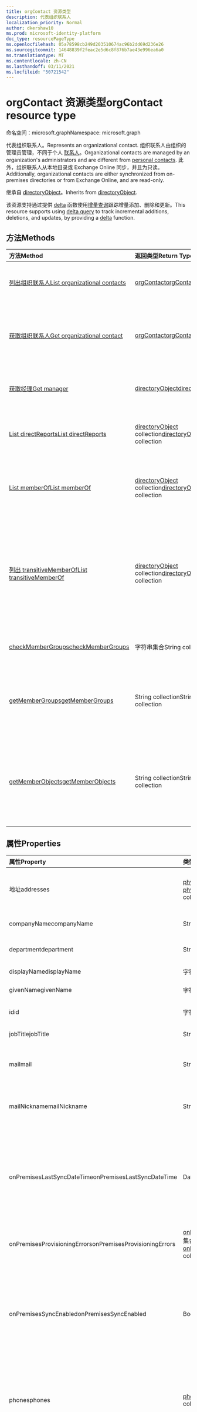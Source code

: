 ```yaml
---
title: orgContact 资源类型
description: 代表组织联系人
localization_priority: Normal
author: dkershaw10
ms.prod: microsoft-identity-platform
doc_type: resourcePageType
ms.openlocfilehash: 05a78598cb249d203510674ac96b2dd69d236e26
ms.sourcegitcommit: 14648839f2feac2e5d6c8f876b7ae43e996ea6a0
ms.translationtype: MT
ms.contentlocale: zh-CN
ms.lasthandoff: 03/11/2021
ms.locfileid: "50721542"
---
```

# <a name="orgcontact-resource-type"></a><span data-ttu-id="b6dfa-103">orgContact 资源类型</span><span class="sxs-lookup"><span data-stu-id="b6dfa-103">orgContact resource type</span></span>

<span data-ttu-id="b6dfa-104">命名空间：microsoft.graph</span><span class="sxs-lookup"><span data-stu-id="b6dfa-104">Namespace: microsoft.graph</span></span>

<span data-ttu-id="b6dfa-105">代表组织联系人。</span><span class="sxs-lookup"><span data-stu-id="b6dfa-105">Represents an organizational contact.</span></span> <span data-ttu-id="b6dfa-106">组织联系人由组织的管理员管理，不同于个人 [联系人](contact.md)。</span><span class="sxs-lookup"><span data-stu-id="b6dfa-106">Organizational contacts are managed by an organization's administrators and are different from [personal contacts](contact.md).</span></span> <span data-ttu-id="b6dfa-107">此外，组织联系人从本地目录或 Exchange Online 同步，并且为只读。</span><span class="sxs-lookup"><span data-stu-id="b6dfa-107">Additionally, organizational contacts are either synchronized from on-premises directories or from Exchange Online, and are read-only.</span></span>

<span data-ttu-id="b6dfa-108">继承自 [directoryObject](directoryobject.md)。</span><span class="sxs-lookup"><span data-stu-id="b6dfa-108">Inherits from [directoryObject](directoryobject.md).</span></span>

<span data-ttu-id="b6dfa-109">该资源支持通过提供 [delta](../api/orgcontact-delta.md) 函数使用[增量查询](/graph/delta-query-overview)跟踪增量添加、删除和更新。</span><span class="sxs-lookup"><span data-stu-id="b6dfa-109">This resource supports using [delta query](/graph/delta-query-overview) to track incremental additions, deletions, and updates, by providing a [delta](../api/orgcontact-delta.md) function.</span></span>

## <a name="methods"></a><span data-ttu-id="b6dfa-110">方法</span><span class="sxs-lookup"><span data-stu-id="b6dfa-110">Methods</span></span>

| <span data-ttu-id="b6dfa-111">方法</span><span class="sxs-lookup"><span data-stu-id="b6dfa-111">Method</span></span>                                                                  | <span data-ttu-id="b6dfa-112">返回类型</span><span class="sxs-lookup"><span data-stu-id="b6dfa-112">Return Type</span></span>                                      | <span data-ttu-id="b6dfa-113">说明</span><span class="sxs-lookup"><span data-stu-id="b6dfa-113">Description</span></span>                                                                                                                 |
|:------------------------------------------------------------------------|:-------------------------------------------------|:----------------------------------------------------------------------------------------------------------------------------|
| [<span data-ttu-id="b6dfa-114">列出组织联系人</span><span class="sxs-lookup"><span data-stu-id="b6dfa-114">List organizational contacts</span></span>](../api/orgcontact-list.md)               | [<span data-ttu-id="b6dfa-115">orgContact</span><span class="sxs-lookup"><span data-stu-id="b6dfa-115">orgContact</span></span>](orgcontact.md)                      | <span data-ttu-id="b6dfa-116">列出组织联系人的属性。</span><span class="sxs-lookup"><span data-stu-id="b6dfa-116">List properties of organizational contacts.</span></span>                                                                                 |
| [<span data-ttu-id="b6dfa-117">获取组织联系人</span><span class="sxs-lookup"><span data-stu-id="b6dfa-117">Get organizational contact</span></span>](../api/orgcontact-get.md)                  | [<span data-ttu-id="b6dfa-118">orgContact</span><span class="sxs-lookup"><span data-stu-id="b6dfa-118">orgContact</span></span>](orgcontact.md)                      | <span data-ttu-id="b6dfa-119">读取组织联系人的属性和关系。</span><span class="sxs-lookup"><span data-stu-id="b6dfa-119">Read properties and relationships of an organizational contact.</span></span>                                                             |
| [<span data-ttu-id="b6dfa-120">获取经理</span><span class="sxs-lookup"><span data-stu-id="b6dfa-120">Get manager</span></span>](../api/orgcontact-get-manager.md)                         | [<span data-ttu-id="b6dfa-121">directoryObject</span><span class="sxs-lookup"><span data-stu-id="b6dfa-121">directoryObject</span></span>](directoryobject.md)            | <span data-ttu-id="b6dfa-122">获取组织联系人的经理。</span><span class="sxs-lookup"><span data-stu-id="b6dfa-122">Get the organizational contact's manager.</span></span>                                                                                   |
| [<span data-ttu-id="b6dfa-123">List directReports</span><span class="sxs-lookup"><span data-stu-id="b6dfa-123">List directReports</span></span>](../api/orgcontact-list-directreports.md)           | <span data-ttu-id="b6dfa-124">[directoryObject](directoryobject.md) collection</span><span class="sxs-lookup"><span data-stu-id="b6dfa-124">[directoryObject](directoryobject.md) collection</span></span> | <span data-ttu-id="b6dfa-125">列出组织联系人的直接下属。</span><span class="sxs-lookup"><span data-stu-id="b6dfa-125">List the organizational contact's direct reports.</span></span>                                                                           |
| [<span data-ttu-id="b6dfa-126">List memberOf</span><span class="sxs-lookup"><span data-stu-id="b6dfa-126">List memberOf</span></span>](../api/orgcontact-list-memberof.md)                     | <span data-ttu-id="b6dfa-127">[directoryObject](directoryobject.md) collection</span><span class="sxs-lookup"><span data-stu-id="b6dfa-127">[directoryObject](directoryobject.md) collection</span></span> | <span data-ttu-id="b6dfa-128">列出组织联系人是其中一个成员的组。</span><span class="sxs-lookup"><span data-stu-id="b6dfa-128">List the groups an organizational contact is a member of.</span></span>                                                                   |
| [<span data-ttu-id="b6dfa-129">列出 transitiveMemberOf</span><span class="sxs-lookup"><span data-stu-id="b6dfa-129">List transitiveMemberOf</span></span>](../api/orgcontact-list-transitivememberof.md) | <span data-ttu-id="b6dfa-130">[directoryObject](directoryobject.md) collection</span><span class="sxs-lookup"><span data-stu-id="b6dfa-130">[directoryObject](directoryobject.md) collection</span></span> | <span data-ttu-id="b6dfa-131">列出组织联系人是其中一个成员的组，包括组织联系人嵌套在的组。</span><span class="sxs-lookup"><span data-stu-id="b6dfa-131">List the groups an organizational contact is a member of, including groups that the organizational contact is nested under.</span></span> |
| [<span data-ttu-id="b6dfa-132">checkMemberGroups</span><span class="sxs-lookup"><span data-stu-id="b6dfa-132">checkMemberGroups</span></span>](../api/orgcontact-checkmembergroups.md)             | <span data-ttu-id="b6dfa-133">字符串集合</span><span class="sxs-lookup"><span data-stu-id="b6dfa-133">String collection</span></span>                                | <span data-ttu-id="b6dfa-134">检查组成员身份。</span><span class="sxs-lookup"><span data-stu-id="b6dfa-134">Check for group membership.</span></span>                                                                                                 |
| [<span data-ttu-id="b6dfa-135">getMemberGroups</span><span class="sxs-lookup"><span data-stu-id="b6dfa-135">getMemberGroups</span></span>](../api/orgcontact-getmembergroups.md)                 | <span data-ttu-id="b6dfa-136">String collection</span><span class="sxs-lookup"><span data-stu-id="b6dfa-136">String collection</span></span>                                | <span data-ttu-id="b6dfa-137">返回指定的组织联系人是成员的所有组。</span><span class="sxs-lookup"><span data-stu-id="b6dfa-137">Return all the groups that the specified organizational contact is a member of.</span></span>                                             |
| [<span data-ttu-id="b6dfa-138">getMemberObjects</span><span class="sxs-lookup"><span data-stu-id="b6dfa-138">getMemberObjects</span></span>](../api/orgcontact-getmemberobjects.md)               | <span data-ttu-id="b6dfa-139">String collection</span><span class="sxs-lookup"><span data-stu-id="b6dfa-139">String collection</span></span>                                | <span data-ttu-id="b6dfa-140">返回组织联系人是其中一个成员的 directoryObjects 列表。</span><span class="sxs-lookup"><span data-stu-id="b6dfa-140">Returns a list of directoryObjects the organizational contact is a member of.</span></span>                                               |

## <a name="properties"></a><span data-ttu-id="b6dfa-141">属性</span><span class="sxs-lookup"><span data-stu-id="b6dfa-141">Properties</span></span>

| <span data-ttu-id="b6dfa-142">属性</span><span class="sxs-lookup"><span data-stu-id="b6dfa-142">Property</span></span>                     | <span data-ttu-id="b6dfa-143">类型</span><span class="sxs-lookup"><span data-stu-id="b6dfa-143">Type</span></span>                                                                     | <span data-ttu-id="b6dfa-144">说明</span><span class="sxs-lookup"><span data-stu-id="b6dfa-144">Description</span></span>                                                                                                                                                                                                                                                                                |
|:-----------------------------|:-------------------------------------------------------------------------|:-------------------------------------------------------------------------------------------------------------------------------------------------------------------------------------------------------------------------------------------------------------------------------------------|
| <span data-ttu-id="b6dfa-145">地址</span><span class="sxs-lookup"><span data-stu-id="b6dfa-145">addresses</span></span>                    | <span data-ttu-id="b6dfa-146">[physicalOfficeAddress](physicalofficeaddress.md) 集合</span><span class="sxs-lookup"><span data-stu-id="b6dfa-146">[physicalOfficeAddress](physicalofficeaddress.md) collection</span></span>             | <span data-ttu-id="b6dfa-147">此组织联系人的邮寄地址。</span><span class="sxs-lookup"><span data-stu-id="b6dfa-147">Postal addresses for this organizational contact.</span></span> <span data-ttu-id="b6dfa-148">目前，联系人只能有一个物理地址。</span><span class="sxs-lookup"><span data-stu-id="b6dfa-148">For now a contact can only have one physical address.</span></span>                                                                                                                                                                                    |
| <span data-ttu-id="b6dfa-149">companyName</span><span class="sxs-lookup"><span data-stu-id="b6dfa-149">companyName</span></span>                  | <span data-ttu-id="b6dfa-150">String</span><span class="sxs-lookup"><span data-stu-id="b6dfa-150">String</span></span>                                                                   | <span data-ttu-id="b6dfa-151">此组织联系人所属的公司的名称。</span><span class="sxs-lookup"><span data-stu-id="b6dfa-151">Name of the company that this organizational contact belong to.</span></span>                                                                                                                                                                                                                            |
| <span data-ttu-id="b6dfa-152">department</span><span class="sxs-lookup"><span data-stu-id="b6dfa-152">department</span></span>                   | <span data-ttu-id="b6dfa-153">String</span><span class="sxs-lookup"><span data-stu-id="b6dfa-153">String</span></span>                                                                   | <span data-ttu-id="b6dfa-154">联系人工作部门的名称。</span><span class="sxs-lookup"><span data-stu-id="b6dfa-154">The name for the department in which the contact works.</span></span>                                                                                                                                                                                                                                    |
| <span data-ttu-id="b6dfa-155">displayName</span><span class="sxs-lookup"><span data-stu-id="b6dfa-155">displayName</span></span>                  | <span data-ttu-id="b6dfa-156">字符串</span><span class="sxs-lookup"><span data-stu-id="b6dfa-156">String</span></span>                                                                   | <span data-ttu-id="b6dfa-157">此组织联系人的显示名称。</span><span class="sxs-lookup"><span data-stu-id="b6dfa-157">Display name for this organizational contact.</span></span>                                                                                                                                                                                                                                              |
| <span data-ttu-id="b6dfa-158">givenName</span><span class="sxs-lookup"><span data-stu-id="b6dfa-158">givenName</span></span>                    | <span data-ttu-id="b6dfa-159">字符串</span><span class="sxs-lookup"><span data-stu-id="b6dfa-159">String</span></span>                                                                   | <span data-ttu-id="b6dfa-160">此组织联系人的名字。</span><span class="sxs-lookup"><span data-stu-id="b6dfa-160">First name for this organizational contact.</span></span>                                                                                                                                                                                                                                                |
| <span data-ttu-id="b6dfa-161">id</span><span class="sxs-lookup"><span data-stu-id="b6dfa-161">id</span></span>                           | <span data-ttu-id="b6dfa-162">字符串</span><span class="sxs-lookup"><span data-stu-id="b6dfa-162">String</span></span>                                                                   | <span data-ttu-id="b6dfa-163">此组织联系人的唯一标识符。</span><span class="sxs-lookup"><span data-stu-id="b6dfa-163">Unique identifier for this organizational contact.</span></span>                                                                                                                                                                                                                                         |
| <span data-ttu-id="b6dfa-164">jobTitle</span><span class="sxs-lookup"><span data-stu-id="b6dfa-164">jobTitle</span></span>                     | <span data-ttu-id="b6dfa-165">String</span><span class="sxs-lookup"><span data-stu-id="b6dfa-165">String</span></span>                                                                   | <span data-ttu-id="b6dfa-166">此组织联系人的工作职务。</span><span class="sxs-lookup"><span data-stu-id="b6dfa-166">Job title for this organizational contact.</span></span>                                                                                                                                                                                                                                                 |
| <span data-ttu-id="b6dfa-167">mail</span><span class="sxs-lookup"><span data-stu-id="b6dfa-167">mail</span></span>                         | <span data-ttu-id="b6dfa-168">String</span><span class="sxs-lookup"><span data-stu-id="b6dfa-168">String</span></span>                                                                   | <span data-ttu-id="b6dfa-169">联系人的 SMTP 地址，例如"jeff@contoso.onmicrosoft.com"。</span><span class="sxs-lookup"><span data-stu-id="b6dfa-169">The SMTP address for the contact, for example, "jeff@contoso.onmicrosoft.com".</span></span>                                                                                                                                                                                                             |
| <span data-ttu-id="b6dfa-170">mailNickname</span><span class="sxs-lookup"><span data-stu-id="b6dfa-170">mailNickname</span></span>                 | <span data-ttu-id="b6dfa-171">String</span><span class="sxs-lookup"><span data-stu-id="b6dfa-171">String</span></span>                                                                   | <span data-ttu-id="b6dfa-172">电子邮件别名 (电子邮件地址的一部分预先挂起的 @ 符号) 此组织联系人。</span><span class="sxs-lookup"><span data-stu-id="b6dfa-172">Email alias (portion of email address pre-pending the @ symbol) for this organizational contact.</span></span>                                                                                                                                                                                           |
| <span data-ttu-id="b6dfa-173">onPremisesLastSyncDateTime</span><span class="sxs-lookup"><span data-stu-id="b6dfa-173">onPremisesLastSyncDateTime</span></span>   | <span data-ttu-id="b6dfa-174">DateTimeOffset</span><span class="sxs-lookup"><span data-stu-id="b6dfa-174">DateTimeOffset</span></span>                                                           | <span data-ttu-id="b6dfa-175">上次从本地 AD 同步此组织联系人的日期和时间。</span><span class="sxs-lookup"><span data-stu-id="b6dfa-175">Date and time when this organizational contact was last synchronized from on-premises AD.</span></span> <span data-ttu-id="b6dfa-176">此日期和时间信息使用 ISO 8601 格式，并且始终采用 UTC 时间。</span><span class="sxs-lookup"><span data-stu-id="b6dfa-176">This date and time information uses ISO 8601 format and is always in UTC time.</span></span> <span data-ttu-id="b6dfa-177">例如，2014 年 1 月 1 日午夜 UTC 为 `2014-01-01T00:00:00Z`。</span><span class="sxs-lookup"><span data-stu-id="b6dfa-177">For example, midnight UTC on Jan 1, 2014 is `2014-01-01T00:00:00Z`.</span></span>                            |
| <span data-ttu-id="b6dfa-178">onPremisesProvisioningErrors</span><span class="sxs-lookup"><span data-stu-id="b6dfa-178">onPremisesProvisioningErrors</span></span> | <span data-ttu-id="b6dfa-179">[onPremisesProvisioningError](onpremisesprovisioningerror.md) 集合</span><span class="sxs-lookup"><span data-stu-id="b6dfa-179">[onPremisesProvisioningError](onpremisesprovisioningerror.md) collection</span></span> | <span data-ttu-id="b6dfa-180">此组织联系人的任何同步设置错误的列表。</span><span class="sxs-lookup"><span data-stu-id="b6dfa-180">List of any synchronization provisioning errors for this organizational contact.</span></span>                                                                                                                                                                                                           |
| <span data-ttu-id="b6dfa-181">onPremisesSyncEnabled</span><span class="sxs-lookup"><span data-stu-id="b6dfa-181">onPremisesSyncEnabled</span></span>        | <span data-ttu-id="b6dfa-182">Boolean</span><span class="sxs-lookup"><span data-stu-id="b6dfa-182">Boolean</span></span>                                                                  | <span data-ttu-id="b6dfa-183">如果此对象从本地目录同步，则其为 **true;** 如果此对象最初从本地目录同步，但不再同步，现在在 Exchange 中控制，则其为 **false;\*\*\*\*如果** 从未从本地目录同步此对象， (默认值) 。</span><span class="sxs-lookup"><span data-stu-id="b6dfa-183">**true** if this object is synced from an on-premises directory; **false** if this object was originally synced from an on-premises directory but is no longer synced and now mastered in Exchange; **null** if this object has never been synced from an on-premises directory (default).</span></span> |
| <span data-ttu-id="b6dfa-184">phones</span><span class="sxs-lookup"><span data-stu-id="b6dfa-184">phones</span></span>                       | <span data-ttu-id="b6dfa-185">[phone](phone.md) collection</span><span class="sxs-lookup"><span data-stu-id="b6dfa-185">[phone](phone.md) collection</span></span>                                             | <span data-ttu-id="b6dfa-186">此组织联系人的电话列表。</span><span class="sxs-lookup"><span data-stu-id="b6dfa-186">List of phones for this organizational contact.</span></span> <span data-ttu-id="b6dfa-187">电话类型可以是移动、商业和 businessFax。</span><span class="sxs-lookup"><span data-stu-id="b6dfa-187">Phone types can be mobile, business, and businessFax.</span></span> <span data-ttu-id="b6dfa-188">集合中只能存在每种类型之一。</span><span class="sxs-lookup"><span data-stu-id="b6dfa-188">Only one of each type can ever be present in the collection.</span></span>                                                                                                                         |
| <span data-ttu-id="b6dfa-189">proxyAddresses</span><span class="sxs-lookup"><span data-stu-id="b6dfa-189">proxyAddresses</span></span>               | <span data-ttu-id="b6dfa-190">String collection</span><span class="sxs-lookup"><span data-stu-id="b6dfa-190">String collection</span></span>                                                        | <span data-ttu-id="b6dfa-191">例如："SMTP： bob@contoso.com"、"smtp： bob@sales.contoso.com"。</span><span class="sxs-lookup"><span data-stu-id="b6dfa-191">For example: "SMTP: bob@contoso.com", "smtp: bob@sales.contoso.com".</span></span> <span data-ttu-id="b6dfa-192">需要多值属性筛选器表达式的 **any** 运算符。</span><span class="sxs-lookup"><span data-stu-id="b6dfa-192">The **any** operator is required for filter expressions on multi-valued properties.</span></span> <span data-ttu-id="b6dfa-193">支持 \$ 筛选器。</span><span class="sxs-lookup"><span data-stu-id="b6dfa-193">Supports \$filter.</span></span>                                                                                                                |
| <span data-ttu-id="b6dfa-194">surname</span><span class="sxs-lookup"><span data-stu-id="b6dfa-194">surname</span></span>                      | <span data-ttu-id="b6dfa-195">字符串</span><span class="sxs-lookup"><span data-stu-id="b6dfa-195">String</span></span>                                                                   | <span data-ttu-id="b6dfa-196">此组织联系人的姓氏。</span><span class="sxs-lookup"><span data-stu-id="b6dfa-196">Last name for this organizational contact.</span></span>                                                                                                                                                                                                                                                 |

## <a name="relationships"></a><span data-ttu-id="b6dfa-197">关系</span><span class="sxs-lookup"><span data-stu-id="b6dfa-197">Relationships</span></span>

| <span data-ttu-id="b6dfa-198">关系</span><span class="sxs-lookup"><span data-stu-id="b6dfa-198">Relationship</span></span>       | <span data-ttu-id="b6dfa-199">类型</span><span class="sxs-lookup"><span data-stu-id="b6dfa-199">Type</span></span>                                             | <span data-ttu-id="b6dfa-200">说明</span><span class="sxs-lookup"><span data-stu-id="b6dfa-200">Description</span></span>                                                                                                                        |
|:-------------------|:-------------------------------------------------|:-----------------------------------------------------------------------------------------------------------------------------------|
| <span data-ttu-id="b6dfa-201">directReports</span><span class="sxs-lookup"><span data-stu-id="b6dfa-201">directReports</span></span>      | <span data-ttu-id="b6dfa-202">[directoryObject](directoryobject.md) collection</span><span class="sxs-lookup"><span data-stu-id="b6dfa-202">[directoryObject](directoryobject.md) collection</span></span> | <span data-ttu-id="b6dfa-203">联系人的直接下属。</span><span class="sxs-lookup"><span data-stu-id="b6dfa-203">The contact's direct reports.</span></span> <span data-ttu-id="b6dfa-204"> (其 manager 属性设置为此联系人的用户和联系人。) 只读。</span><span class="sxs-lookup"><span data-stu-id="b6dfa-204">(The users and contacts that have their manager property set to this contact.)  Read-only.</span></span> <span data-ttu-id="b6dfa-205">可为 Null。</span><span class="sxs-lookup"><span data-stu-id="b6dfa-205">Nullable.</span></span> |
| <span data-ttu-id="b6dfa-206">manager</span><span class="sxs-lookup"><span data-stu-id="b6dfa-206">manager</span></span>            | [<span data-ttu-id="b6dfa-207">directoryObject</span><span class="sxs-lookup"><span data-stu-id="b6dfa-207">directoryObject</span></span>](directoryobject.md)            | <span data-ttu-id="b6dfa-208">作为此联系人的经理的用户或联系人。</span><span class="sxs-lookup"><span data-stu-id="b6dfa-208">The user or contact that is this contact's manager.</span></span> <span data-ttu-id="b6dfa-209">只读。</span><span class="sxs-lookup"><span data-stu-id="b6dfa-209">Read-only.</span></span>                                                                     |
| <span data-ttu-id="b6dfa-210">memberOf</span><span class="sxs-lookup"><span data-stu-id="b6dfa-210">memberOf</span></span>           | <span data-ttu-id="b6dfa-211">[directoryObject](directoryobject.md) collection</span><span class="sxs-lookup"><span data-stu-id="b6dfa-211">[directoryObject](directoryobject.md) collection</span></span> | <span data-ttu-id="b6dfa-212">此联系人是其中一个成员的组。</span><span class="sxs-lookup"><span data-stu-id="b6dfa-212">Groups that this contact is a member of.</span></span> <span data-ttu-id="b6dfa-213">只读。</span><span class="sxs-lookup"><span data-stu-id="b6dfa-213">Read-only.</span></span> <span data-ttu-id="b6dfa-214">可为空。</span><span class="sxs-lookup"><span data-stu-id="b6dfa-214">Nullable.</span></span>                                                                      |
| <span data-ttu-id="b6dfa-215">transitiveMemberOf</span><span class="sxs-lookup"><span data-stu-id="b6dfa-215">transitiveMemberOf</span></span> | <span data-ttu-id="b6dfa-216">[directoryObject](directoryobject.md) collection</span><span class="sxs-lookup"><span data-stu-id="b6dfa-216">[directoryObject](directoryobject.md) collection</span></span> | <span data-ttu-id="b6dfa-217">此联系人是其中一个成员的组，包括该联系人嵌套在的组。</span><span class="sxs-lookup"><span data-stu-id="b6dfa-217">Groups that this contact is a member of, including groups that the contact is nested under.</span></span> <span data-ttu-id="b6dfa-218">只读。</span><span class="sxs-lookup"><span data-stu-id="b6dfa-218">Read-only.</span></span> <span data-ttu-id="b6dfa-219">可为 Null。</span><span class="sxs-lookup"><span data-stu-id="b6dfa-219">Nullable.</span></span>                   |

## <a name="json-representation"></a><span data-ttu-id="b6dfa-220">JSON 表示形式</span><span class="sxs-lookup"><span data-stu-id="b6dfa-220">JSON representation</span></span>

<span data-ttu-id="b6dfa-221">下面是资源的 JSON 表示形式。</span><span class="sxs-lookup"><span data-stu-id="b6dfa-221">Here is a JSON representation of the resource</span></span>

<!-- {
  "blockType": "resource",
  "optionalProperties": [
    "directReports",
    "manager",
    "memberOf"
  ],
  "keyProperty": "id",
  "baseType":"microsoft.graph.entity",
  "@odata.type": "microsoft.graph.orgcontact"
}-->

```json
{
  "addresses": [{"@odata.type": "microsoft.graph.physicalOfficeAddress"}],
  "companyName": "string",
  "department": "string",
  "displayName": "string",
  "givenName": "string",
  "id": "string (identifier)",
  "jobTitle": "string",
  "mail": "string",
  "mailNickname": "string",
  "onPremisesLastSyncDateTime": "string (timestamp)",
  "onPremisesProvisioningErrors": [{"@odata.type": "microsoft.graph.onPremisesProvisioningError"}],
  "onPremisesSyncEnabled": true,
  "phones": [{"@odata.type": "microsoft.graph.phone"}],
  "proxyAddresses": ["string"],
  "surname": "string"
}
```

<!-- uuid: 8fcb5dbc-d5aa-4681-8e31-b001d5168d79
2015-10-25 14:57:30 UTC -->
<!--
{
  "type": "#page.annotation",
  "description": "orgContact resource",
  "keywords": "",
  "section": "documentation",
  "tocPath": "",
  "suppressions": []
}
-->

